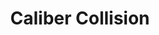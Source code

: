 ---
title: "Caliber Collision"
url: /indianapolis/caliber-collision-rockville-road/
shop: car repair
---